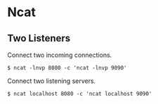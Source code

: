 # Ncat

## Two Listeners

Connect two incoming connections.

```
$ ncat -lnvp 8080 -c 'ncat -lnvp 9090'
```

Connect two listening servers.

```
$ ncat localhost 8080 -c 'ncat localhost 9090'
```